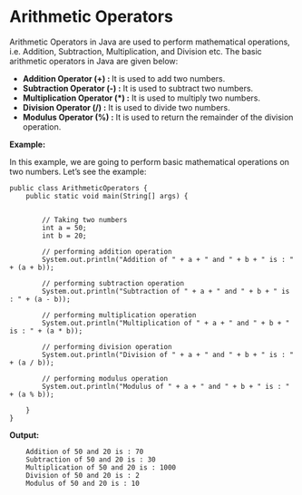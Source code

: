 # **Arithmetic Operators**

Arithmetic Operators in Java are used to perform mathematical operations, i.e. Addition, Subtraction, Multiplication, and Division etc. The basic arithmetic operators in Java are given below:

<ul>
    <li><strong>Addition Operator (+) : </strong>It is used to add two numbers.</li>
    <li><strong>Subtraction Operator (-) :</strong> It is used to subtract two numbers.</li>
    <li><strong>Multiplication Operator (*) :</strong> It is used to multiply two numbers.</li>
    <li><strong>Division Operator (/) :</strong> It is used to divide two numbers.</li>
    <li><strong>Modulus Operator (%) :</strong> It is used to return the remainder of the division operation.</li>
</ul>

**Example:**

In this example, we are going to perform basic mathematical operations on two numbers. Let’s see the example:

    public class ArithmeticOperators {
        public static void main(String[] args) {


            // Taking two numbers
            int a = 50;
            int b = 20;

            // performing addition operation
            System.out.println("Addition of " + a + " and " + b + " is : " + (a + b));

            // performing subtraction operation
            System.out.println("Subtraction of " + a + " and " + b + " is : " + (a - b));

            // performing multiplication operation
            System.out.println("Multiplication of " + a + " and " + b + " is : " + (a * b));

            // performing division operation
            System.out.println("Division of " + a + " and " + b + " is : " + (a / b));

            // performing modulus operation
            System.out.println("Modulus of " + a + " and " + b + " is : " + (a % b));

        }
    }

**Output:**
    
        Addition of 50 and 20 is : 70
        Subtraction of 50 and 20 is : 30
        Multiplication of 50 and 20 is : 1000
        Division of 50 and 20 is : 2
        Modulus of 50 and 20 is : 10